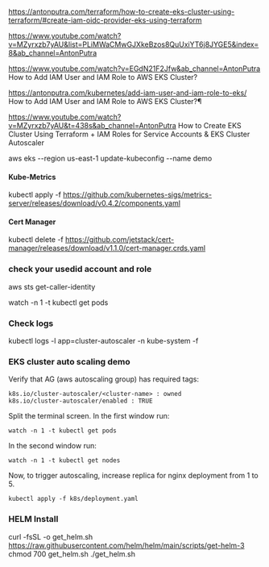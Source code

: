 https://antonputra.com/terraform/how-to-create-eks-cluster-using-terraform/#create-iam-oidc-provider-eks-using-terraform

https://www.youtube.com/watch?v=MZyrxzb7yAU&list=PLiMWaCMwGJXkeBzos8QuUxiYT6j8JYGE5&index=8&ab_channel=AntonPutra

https://www.youtube.com/watch?v=EGdN21F2Jfw&ab_channel=AntonPutra
How to Add IAM User and IAM Role to AWS EKS Cluster?

https://antonputra.com/kubernetes/add-iam-user-and-iam-role-to-eks/
How to Add IAM User and IAM Role to AWS EKS Cluster?¶


https://www.youtube.com/watch?v=MZyrxzb7yAU&t=438s&ab_channel=AntonPutra
How to Create EKS Cluster Using Terraform + IAM Roles for Service Accounts & EKS Cluster Autoscaler


aws eks --region us-east-1 update-kubeconfig --name demo

#### Kube-Metrics 
 
 kubectl apply -f https://github.com/kubernetes-sigs/metrics-server/releases/download/v0.4.2/components.yaml

 #### Cert Manager

 kubectl delete -f https://github.com/jetstack/cert-manager/releases/download/v1.1.0/cert-manager.crds.yaml

 ### check your usedid account and role
aws sts get-caller-identity

watch -n 1 -t kubectl get pods
###  Check logs 
kubectl logs -l app=cluster-autoscaler -n kube-system -f


### EKS cluster auto scaling demo
Verify that AG (aws autoscaling group) has required tags:
```
k8s.io/cluster-autoscaler/<cluster-name> : owned
k8s.io/cluster-autoscaler/enabled : TRUE
 ```
Split the terminal screen. In the first window run:
```
watch -n 1 -t kubectl get pods
 ```
In the second window run:
```
watch -n 1 -t kubectl get nodes
```
Now, to trigger autoscaling, increase replica for nginx deployment from 1 to 5.
```
kubectl apply -f k8s/deployment.yaml
 ```
### HELM Install

 curl -fsSL -o get_helm.sh https://raw.githubusercontent.com/helm/helm/main/scripts/get-helm-3
 chmod 700 get_helm.sh
 ./get_helm.sh
